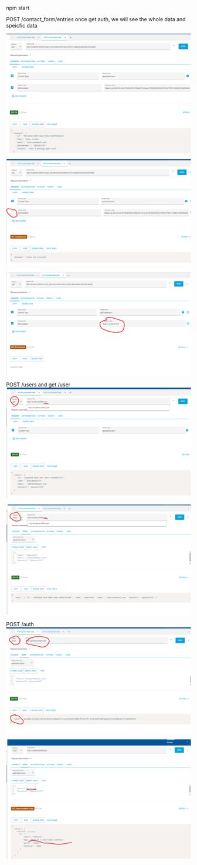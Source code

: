 npm start

POST /contact_form/entries
once get auth, we will see the whole data and speicfic data

![](2020-11-04-13-52-16.png)

![](2020-11-04-13-52-49.png)

![](2020-11-04-13-53-30.png)

POST /users and get /user
![](2020-11-04-13-56-27.png)

![](2020-11-04-13-57-57.png)

POST /auth
![](2020-11-04-13-54-19.png)

![](2020-11-04-13-55-10.png)
